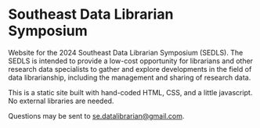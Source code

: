 # Southeast Data Librarian Symposium

Website for the 2024 Southeast Data Librarian Symposium (SEDLS). The SEDLS is intended to provide a low-cost opportunity for librarians and other research data specialists to gather and explore developments in the field of data librarianship, including the management and sharing of research data.

This is a static site built with hand-coded HTML, CSS, and a little javascript. No external libraries are needed.

Questions may be sent to se.datalibrarian@gmail.com.
